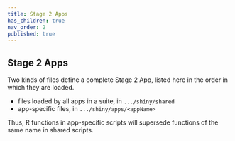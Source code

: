 ```yaml
---
title: Stage 2 Apps
has_children: true
nav_order: 2
published: true
---
```


## Stage 2 Apps

Two kinds of files define a complete Stage 2 App,
listed here in the order in which they are loaded.

- files loaded by all apps in a suite, in <code>.../shiny/shared</code>
- app-specific files, in <code>.../shiny/apps/\<appName\></code>

Thus, R functions in app-specific scripts will supersede functions 
of the same name in shared scripts. 

